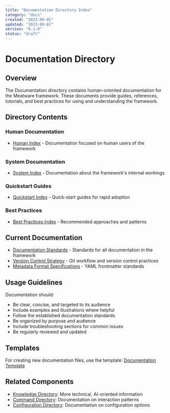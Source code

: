 ```yaml
---
title: "Documentation Directory Index"
category: "docs"
created: "2023-09-01"
updated: "2023-09-01"
version: "0.1.0"
status: "draft"
---
```


# Documentation Directory

## Overview

The Documentation directory contains human-oriented documentation for the Meatware framework. These documents provide guides, references, tutorials, and best practices for using and understanding the framework.

## Directory Contents

### Human Documentation

- [Human Index](/docs/human/index.md) - Documentation focused on human users of the framework

### System Documentation

- [System Index](/docs/system/index.md) - Documentation about the framework's internal workings

### Quickstart Guides

- [Quickstart Index](/docs/quickstart/index.md) - Quick-start guides for rapid adoption

### Best Practices

- [Best Practices Index](/docs/best-practices/index.md) - Recommended approaches and patterns

## Current Documentation

- [Documentation Standards](/docs/documentation-standards.md) - Standards for all documentation in the framework
- [Version Control Strategy](/docs/version-control-strategy.md) - Git workflow and version control practices
- [Metadata Format Specifications](/docs/metadata-format-specifications.md) - YAML frontmatter standards

## Usage Guidelines

Documentation should:
- Be clear, concise, and targeted to its audience
- Include examples and illustrations where helpful
- Follow the established documentation standards
- Be organized by purpose and audience
- Include troubleshooting sections for common issues
- Be regularly reviewed and updated

## Templates

For creating new documentation files, use the template: [Documentation Template](/templates/docs/_template.md)

## Related Components

- [Knowledge Directory](/knowledge/index.md): More technical, AI-oriented information
- [Command Directory](/command/index.md): Documentation on interaction patterns
- [Configuration Directory](/config/index.md): Documentation on configuration options